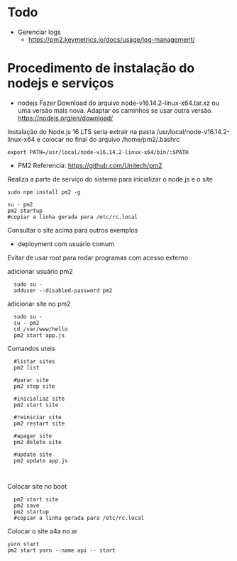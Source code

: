 # Todo
* Gerenciar logs
  * https://pm2.keymetrics.io/docs/usage/log-management/
 
# Procedimento de instalação do nodejs e serviços

* nodejs
Fazer Download do arquivo node-v16.14.2-linux-x64.tar.xz ou uma versão mais nova. Adaptar os caminhos se usar outra versão.
https://nodejs.org/en/download/

Instalação do Node.js 16 LTS seria extrair na pasta /usr/local/node-v16.14.2-linux-x64 e colocar no final do arquivo /home/pm2/.bashrc

```
export PATH=/usr/local/node-v16.14.2-linux-x64/bin/:$PATH
```

* PM2
Referencia: https://github.com/Unitech/pm2

Realiza a parte de serviço do sistema para inicializar o node.js e o site

```
sudo npm install pm2 -g
```

```
su - pm2
pm2 startup
#copiar a linha gerada para /etc/rc.local 
```



Consultar o site acima para outros exemplos

* deployment com usuário comum 

Evitar de usar root para rodar programas com acesso externo

adicionar usuário pm2
```
  sudo su - 
  adduser --disabled-password pm2
```

adicionar site no pm2
```
  sudo su - 
  su - pm2
  cd /var/www/hello
  pm2 start app.js
```

Comandos uteis
```
  #listar sites 
  pm2 list
  
  #parar site 
  pm2 stop site
  
  #inicialiaz site 
  pm2 start site
  
  #reiniciar site 
  pm2 restart site
  
  #apagar site
  pm2 delete site
  
  #update site
  pm2 update app.js
  
  
```

Colocar site no boot
```
  pm2 start site
  pm2 save
  pm2 startup
  #copiar a linha gerada para /etc/rc.local 

```

Colocar o site a4a no ar
```
yarn start
pm2 start yarn --name api -- start
```
